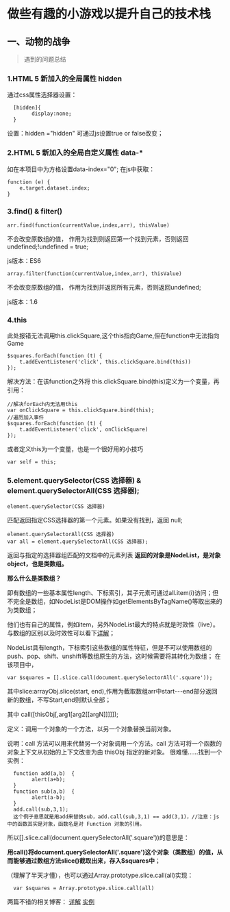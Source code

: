 
# 做些有趣的小游戏以提升自己的技术栈


## 一、动物的战争

> 遇到的问题总结

### 1.HTML 5 新加入的全局属性 hidden
通过css属性选择器设置：

      [hidden]{
            display:none;
      }
设置：hidden ="hidden"
可通过js设置true or false改变；

### 2.HTML 5 新加入的全局自定义属性 data-*
如在本项目中为方格设置data-index="0";
在js中获取：

    function (e) {
        e.target.dataset.index;
    }

### 3.find() & filter()
    arr.find(function(currentValue,index,arr), thisValue)
不会改变原数组的值，
作用为找到则返回第一个找到元素，否则返回undefined;!undefined = true;

js版本：ES6

    array.filter(function(currentValue,index,arr), thisValue)
不会改变原数组的值，
作用为找到并返回所有元素，否则返回undefined;

js版本：1.6


### 4.this
此处报错无法调用this.clickSquare,这个this指向Game,但在function中无法指向Game

    $squares.forEach(function (t) {
        t.addEventListener('click', this.clickSquare.bind(this)) 
    });
解决方法：在该function之外将 this.clickSquare.bind(this)定义为一个变量，再引用：

    //解决forEach内无法用this
    var onClickSquare = this.clickSquare.bind(this);
    //遍历加入事件
    $squares.forEach(function (t) {
        t.addEventListener('click', onClickSquare)
    });
或者定义this为一个变量，也是一个很好用的小技巧

    var self = this;
### 5.element.querySelector(CSS 选择器) & element.querySelectorAll(CSS 选择器);
    element.querySelector(CSS 选择器)
匹配返回指定CSS选择器的第一个元素。如果没有找到，返回 null;

    element.querySelectorAll(CSS 选择器)
    var all = element.querySelectorAll(CSS 选择器);
返回与指定的选择器组匹配的文档中的元素列表 **返回的对象是NodeList，是对象object，也是类数组。**

**那么什么是类数组？**

即有数组的一些基本属性length、下标索引，其子元素可通过all.item(i)访问；但不完全是数组，如NodeList是DOM操作如getElementsByTagName()等取出来的为类数组；
    
他们也有自己的属性，例如item，另外NodeList最大的特点就是时效性（live）。与数组的区别以及时效性可以看下[详解](http://blog.csdn.net/u013853928/article/details/52856596)；

NodeList具有length，下标索引这些数组的属性特征，但是不可以使用数组的push、pop、shift、unshift等数组原生的方法，这时候需要将其转化为数组；
在该项目中，

    var $squares = [].slice.call(document.querySelectorAll('.square'));
其中slice:arrayObj.slice(start, end),作用为截取数组arr中start---end部分返回新的数组，不写Start,end则默认全部；

其中 call([thisObj[,arg1[arg2[[argN]]]]]);

定义：调用一个对象的一个方法，以另一个对象替换当前对象。

说明：call 方法可以用来代替另一个对象调用一个方法。call 方法可将一个函数的对象上下文从初始的上下文改变为由 thisObj 指定的新对象。
很难懂......找到一个实例：

      function add(a,b)  {
            alert(a+b);
      }
      function sub(a,b)  {
            alert(a-b);
      }
      add.call(sub,3,1);
      这个例子意思就是用add来替换sub，add.call(sub,3,1) == add(3,1)，//注意：js中的函数其实是对象，函数名是对 Function 对象的引用。
    
所以[].slice.call(document.querySelectorAll('.square'))的意思是：

**用call()将document.querySelectorAll('.square')这个对象（类数组）的值，从而能够通过数组方法slice()截取出来，存入$squares中**；

（理解了半天才懂），也可以通过Array.prototype.slice.call(all)实现：

      var $squares = Array.prototype.slice.call(all)

两篇不错的相关博客：
[详解](http://www.cnblogs.com/dingxiaoyue/p/4948166.html)
[实例](http://uule.iteye.com/blog/1158829)

